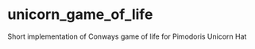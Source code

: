 unicorn_game_of_life
====================

Short implementation of Conways game of life for Pimodoris Unicorn Hat
